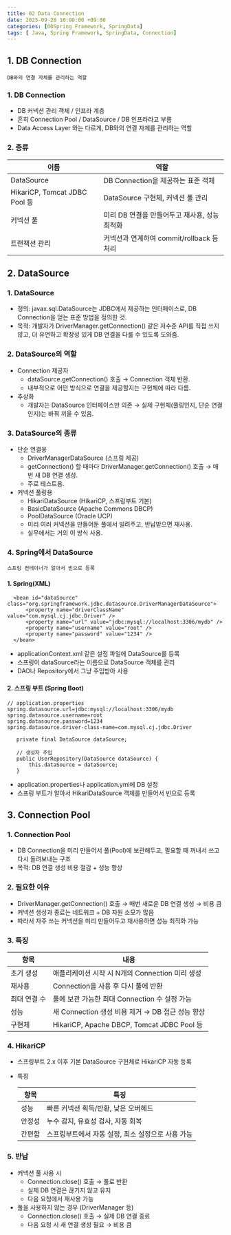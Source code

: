 ```yaml
---
title: 02 Data Connection
date: 2025-09-28 10:00:00 +09:00
categories: [00Spring Framework, SpringData]
tags: [ Java, Spring Framework, SpringData, Connection]
---
```


## 1. DB Connection
``DB와의 연결 자체를 관리하는 역할``

### 1. DB Connection
 - DB 커넥션 관리 객체 / 인프라 계층
 - 흔히 Connection Pool / DataSource / DB 인프라라고 부름
 - Data Access Layer 와는 다르게, DB와의 연결 자체를 관리하는 역할

### 2. 종류

| 이름                           | 역할                             |
| ---------------------------- | ------------------------------ |
| DataSource                   | DB Connection을 제공하는 표준 객체      |
| HikariCP, Tomcat JDBC Pool 등 | DataSource 구현체, 커넥션 풀 관리       |
| 커넥션 풀                        | 미리 DB 연결을 만들어두고 재사용, 성능 최적화    |
| 트랜잭션 관리                      | 커넥션과 연계하여 commit/rollback 등 처리 |

## 2. DataSource
### 1. DataSource
 - 정의: javax.sql.DataSource는 JDBC에서 제공하는 인터페이스로, DB Connection을 얻는 표준 방법을 정의한 것.
 - 목적: 개발자가 DriverManager.getConnection() 같은 저수준 API를 직접 쓰지 않고, 더 유연하고 확장성 있게 DB 연결을 다룰 수 있도록 도와줌.

### 2. DataSource의 역할
 - Connection 제공자
   - dataSource.getConnection() 호출 → Connection 객체 반환.
   - 내부적으로 어떤 방식으로 연결을 제공할지는 구현체에 따라 다름.
 - 추상화
   - 개발자는 DataSource 인터페이스만 의존 → 실제 구현체(풀링인지, 단순 연결인지)는 바꿔 끼울 수 있음.

### 3. DataSource의 종류
 - 단순 연결용
   - DriverManagerDataSource (스프링 제공)
   - getConnection() 할 때마다 DriverManager.getConnection() 호출 → 매번 새 DB 연결 생성.
   - 주로 테스트용.
 - 커넥션 풀링용
   - HikariDataSource (HikariCP, 스프링부트 기본)
   - BasicDataSource (Apache Commons DBCP)
   - PoolDataSource (Oracle UCP)
   - 미리 여러 커넥션을 만들어둔 풀에서 빌려주고, 반납받으면 재사용.
   - 실무에서는 거의 이 방식 사용.

### 4. Spring에서 DataSource
 ``스프링 컨테이너가 알아서 빈으로 등록``

#### 1. Spring(XML)
  ```
    <bean id="dataSource" class="org.springframework.jdbc.datasource.DriverManagerDataSource">
        <property name="driverClassName" value="com.mysql.cj.jdbc.Driver" />
        <property name="url" value="jdbc:mysql://localhost:3306/mydb" />
        <property name="username" value="root" />
        <property name="password" value="1234" />
    </bean>
  ```
   - applicationContext.xml 같은 설정 파일에 DataSource를 등록
   - 스프링이 dataSource라는 이름으로 DataSource 객체를 관리
   - DAO나 Repository에서 그냥 주입받아 사용

#### 2. 스프링 부트 (Spring Boot)
 ```
 // application.properties
 spring.datasource.url=jdbc:mysql://localhost:3306/mydb
 spring.datasource.username=root
 spring.datasource.password=1234
 spring.datasource.driver-class-name=com.mysql.cj.jdbc.Driver
 ```
 ```
    private final DataSource dataSource;

    // 생성자 주입
    public UserRepository(DataSource dataSource) {
        this.dataSource = dataSource;
    }
 ```
 - application.properties나 application.yml에 DB 설정
 - 스프링 부트가 알아서 HikariDataSource 객체를 만들어서 빈으로 등록

## 3. Connection Pool
### 1. Connection Pool
 - DB Connection을 미리 만들어서 풀(Pool)에 보관해두고, 필요할 때 꺼내서 쓰고 다시 돌려보내는 구조
 - 목적: DB 연결 생성 비용 절감 + 성능 향상

### 2. 필요한 이유
 - DriverManager.getConnection() 호출 → 매번 새로운 DB 연결 생성 → 비용 큼
 - 커넥션 생성과 종료는 네트워크 + DB 자원 소모가 많음
 - 따라서 자주 쓰는 커넥션을 미리 만들어두고 재사용하면 성능 최적화 가능

### 3. 특징

| 항목      | 내용                                        |
| ------- | ----------------------------------------- |
| 초기 생성   | 애플리케이션 시작 시 N개의 Connection 미리 생성          |
| 재사용     | Connection을 사용 후 다시 풀에 반환                 |
| 최대 연결 수 | 풀에 보관 가능한 최대 Connection 수 설정 가능           |
| 성능      | 새 Connection 생성 비용 제거 → DB 접근 성능 향상       |
| 구현체     | HikariCP, Apache DBCP, Tomcat JDBC Pool 등 |

### 4. HikariCP
 - 스프링부트 2.x 이후 기본 DataSource 구현체로 HikariCP 자동 등록
 - 특징

   | 항목  | 특징                           |
   | --- | ---------------------------- |
   | 성능  | 빠른 커넥션 획득/반환, 낮은 오버헤드        |
   | 안정성 | 누수 감지, 유효성 검사, 자동 회복         |
   | 간편함 | 스프링부트에서 자동 설정, 최소 설정으로 사용 가능 |

### 5. 반납
 - 커넥션 풀 사용 시
   - Connection.close() 호출 → 풀로 반환
   - 실제 DB 연결은 끊기지 않고 유지
   - 다음 요청에서 재사용 가능
 - 풀을 사용하지 않는 경우 (DriverManager 등)
   - Connection.close() 호출 → 실제 DB 연결 종료
   - 다음 요청 시 새 연결 생성 필요 → 비용 큼
